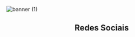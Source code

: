 ![banner (1)](https://user-images.githubusercontent.com/122480794/212552530-d57f1e0c-216c-4a64-a76c-16010790876b.png)


<h2 align="center">Redes Sociais</h2>

<a href="(https://www.linkedin.com/in/elane-veras-55b5231a2?trk=people-guest_people_search-card&originalSubdomain=br)"
target="_blank"><img src="https://img.shields.io/badge/LinkedIn-0077B5?style=for-the-badge&logo=linkedin&logoColor=white" alt="" /></a> <a href="(https://www.instagram.com/_elanevrs/)"
target="_blank"><img src="https://img.shields.io/badge/Instagram-E4405F?style=for-the-badge&logo=instagram&logoColor=white" alt="" /></a> <a href="(https://www.facebook.com/maria.elanne.18)"
target="_blank"><img src="https://img.shields.io/badge/Facebook-1877F2?style=for-the-badge&logo=facebook&logoColor=white" alt="" /></a> </a> <a href="(https://twitter.com/_menv_ev)"
target="_blank"><img src="https://img.shields.io/badge/Twitter-1DA1F2?style=for-the-badge&logo=twitter&logoColor=white" alt="" /></a>


